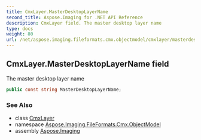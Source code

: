 ```yaml
---
title: CmxLayer.MasterDesktopLayerName
second_title: Aspose.Imaging for .NET API Reference
description: CmxLayer field. The master desktop layer name
type: docs
weight: 80
url: /net/aspose.imaging.fileformats.cmx.objectmodel/cmxlayer/masterdesktoplayername/
---
```

## CmxLayer.MasterDesktopLayerName field

The master desktop layer name

```csharp
public const string MasterDesktopLayerName;
```

### See Also

* class [CmxLayer](../)
* namespace [Aspose.Imaging.FileFormats.Cmx.ObjectModel](../../cmxlayer/)
* assembly [Aspose.Imaging](../../../)


